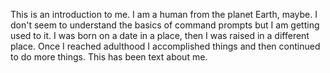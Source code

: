 This is an introduction to me. I am a human from the planet Earth, maybe. I don't seem to understand the basics of command prompts but I am getting used to it. I was born on a date in a place, then I was raised in a different place. Once I reached adulthood I accomplished things and then continued to do more things. This has been text about me.